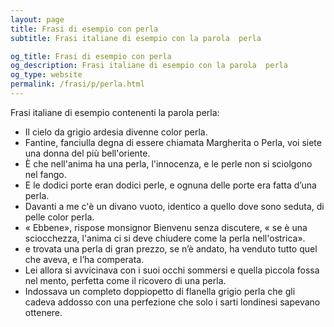 ```yaml
---
layout: page
title: Frasi di esempio con perla 
subtitle: Frasi italiane di esempio con la parola  perla

og_title: Frasi di esempio con perla 
og_description: Frasi italiane di esempio con la parola  perla
og_type: website
permalink: /frasi/p/perla.html
---
```


Frasi italiane di esempio contenenti la parola perla:


- Il cielo da grigio ardesia divenne color perla.
- Fantine, fanciulla degna di essere chiamata Margherita o Perla, voi siete una donna del più bell'oriente.
- È che nell'anima ha una perla, l'innocenza, e le perle non si sciolgono nel fango.
- E le dodici porte eran dodici perle, e ognuna delle porte era fatta d’una perla.
- Davanti a me c'è un divano vuoto, identico a quello dove sono seduta, di pelle color perla.
- « Ebbene», rispose monsignor Bienvenu senza discutere, « se è una sciocchezza, l'anima ci si deve chiudere come la perla nell'ostrica».
- e trovata una perla di gran prezzo, se n’è andato, ha venduto tutto quel che aveva, e l’ha comperata.
- Lei allora si avvicinava con i suoi occhi sommersi e quella piccola fossa nel mento, perfetta come il ricovero di una perla.
- Indossava un completo doppiopetto di flanella grigio perla che gli cadeva addosso con una perfezione che solo i sarti londinesi sapevano ottenere.
